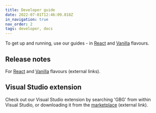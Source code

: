 ```yaml
---
title: Developer guide
date: 2022-07-01T12:46:09.818Z
in_navigation: true
nav_order: 2
tags: developer, docs
---
```

To get up and running, use our guides - in [React](https://darling-kataifi-e3972e.netlify.app/blog/getting-started-reacthttps://darling-kataifi-e3972e.netlify.app/blog/getting-started-vanilla.md/) and [Vanilla](https://darling-kataifi-e3972e.netlify.app/blog/getting-started-vanillahttps://darling-kataifi-e3972e.netlify.app/blog/getting-started-vanilla.md/) flavours.

## Release notes

For [React](https://ds.gbgplc.com/release-notes/react/) and [Vanilla](https://ds.gbgplc.com/release-notes/vanilla/) [](https://darling-kataifi-e3972e.netlify.app/release-notes-react/)flavours (external links).

## Visual Studio extension

Check out our Visual Studio extension by searching 'GBG' from within Visual Studio, or downloading it from the [marketplace](https://marketplace.visualstudio.com/items?itemName=GBGUX.gbg-component-library-helper&ssr=false#overview) (external link).